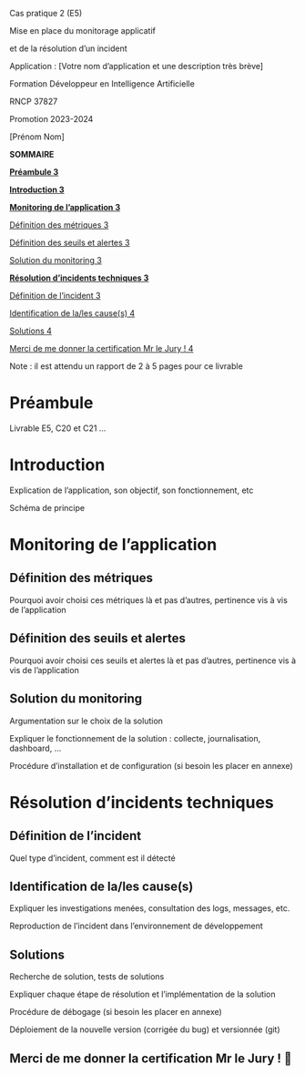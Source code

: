 Cas pratique 2 (E5)

Mise en place du monitorage applicatif

et de la résolution d’un incident

Application : \[Votre nom d’application et une description très brève\]

Formation Développeur en Intelligence Artificielle

RNCP 37827

Promotion 2023-2024

\[Prénom Nom\]

**SOMMAIRE**

[**Préambule 3**](#_ix8pmbbp4vmc)

[**Introduction 3**](#_986bvenaoas3)

[**Monitoring de l’application 3**](#_cfyu2ih1dim5)

[Définition des métriques 3](#_m0nuyscjpdld)

[Définition des seuils et alertes 3](#_1z7yzgkx77ln)

[Solution du monitoring 3](#_o74fg2rnknsb)

[**Résolution d’incidents techniques 3**](#_875arksp6pto)

[Définition de l’incident 3](#_13gko1rlq39)

[Identification de la/les cause(s) 4](#_62a33h6j0nte)

[Solutions 4](#_yd4usazdcr6e)

[Merci de me donner la certification Mr le Jury ! 4](#_ug6k62b9ti2)

Note : il est attendu un rapport de 2 à 5 pages pour ce livrable

# Préambule

Livrable E5, C20 et C21 …

# Introduction

Explication de l’application, son objectif, son fonctionnement, etc

Schéma de principe

# Monitoring de l’application

## Définition des métriques

Pourquoi avoir choisi ces métriques là et pas d’autres, pertinence vis à vis de l’application

## Définition des seuils et alertes

Pourquoi avoir choisi ces seuils et alertes là et pas d’autres, pertinence vis à vis de l’application

## Solution du monitoring

Argumentation sur le choix de la solution

Expliquer le fonctionnement de la solution : collecte, journalisation, dashboard, …

Procédure d’installation et de configuration (si besoin les placer en annexe)

# Résolution d’incidents techniques

## Définition de l’incident

Quel type d’incident, comment est il détecté

## Identification de la/les cause(s)

Expliquer les investigations menées, consultation des logs, messages, etc.

Reproduction de l’incident dans l’environnement de développement

## Solutions

Recherche de solution, tests de solutions

Expliquer chaque étape de résolution et l’implémentation de la solution

Procédure de débogage (si besoin les placer en annexe)

Déploiement de la nouvelle version (corrigée du bug) et versionnée (git)

## Merci de me donner la certification Mr le Jury ! 🙂